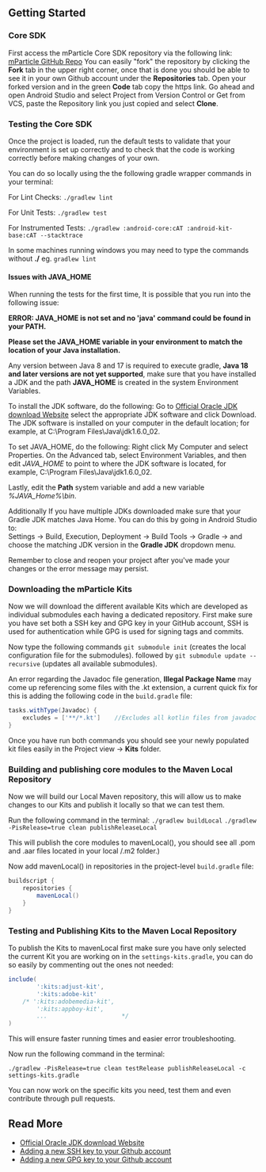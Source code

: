 ## Getting Started

### Core SDK

First access the mParticle Core SDK repository via the following
link: [mParticle GitHub Repo](https://github.com/mParticle/mparticle-android-sdk)
You can easily "fork" the repository by clicking the **Fork** tab in the upper right corner, once
that is done you should be able to see it in your own Github account under the **Repositories** tab.
Open your forked version and in the green **Code** tab copy the https link. Go ahead and open
Android Studio and select Project from Version Control or Get from VCS, paste the Repository link
you just copied and select **Clone**.

### Testing the Core SDK

Once the project is loaded, run the default tests to validate that your environment is set up
correctly and to check that the code is working correctly before making changes of your own.

You can do so locally using the the following gradle wrapper commands in your terminal:

For Lint Checks:
`./gradlew lint`

For Unit Tests:
`./gradlew test`

For Instrumented Tests:
`./gradlew :android-core:cAT :android-kit-base:cAT --stacktrace`

In some machines running windows you may need to type the commands without **./**
eg. `gradlew lint`

#### Issues with JAVA_HOME

When running the tests for the first time, It is possible that you run into the following issue:

**ERROR: JAVA_HOME is not set and no 'java' command could be found in your PATH.**

**Please set the JAVA_HOME variable in your environment to match the location of your Java
installation.**

Any version between Java 8 and 17 is required to execute gradle, **Java 18 and later versions are
not yet supported**, make sure that you have installed a JDK and the path **JAVA_HOME** is created
in the system Environment Variables.

To install the JDK software, do the following:
Go to [Official Oracle JDK download Website](https://www.oracle.com/java/technologies/downloads/)
select the appropriate JDK software and click Download. The JDK software is installed on your
computer in the default location; for example, at C:\Program Files\Java\jdk1.6.0_02.

To set JAVA_HOME, do the following:
Right click My Computer and select Properties. On the Advanced tab, select Environment Variables,
and then edit *JAVA_HOME* to point to where the JDK software is located, for example, C:\Program
Files\Java\jdk1.6.0_02.

Lastly, edit the **Path** system variable and add a new variable *%JAVA_Home%\bin*.

Additionally If you have multiple JDKs downloaded make sure that your Gradle JDK matches Java Home.
You can do this by going in Android Studio to:  
    Settings
    -> Build, Execution, Deployment
        -> Build Tools
            -> Gradle
                -> and choose the matching JDK version in the **Gradle JDK** dropdown menu.

Remember to close and reopen your project after you've made your changes or the error message may
persist.

### Downloading the mParticle Kits

Now we will download the different available Kits which are developed as individual submodules each
having a dedicated repository. First make sure you have set both a SSH key and GPG key in your
GitHub account, SSH is used for authentication while GPG is used for signing tags and commits.

Now type the following commands `git submodule init` (creates the local configuration file for the
submodules). followed by `git submodule update --recursive` (updates all available submodules).

An error regarding the Javadoc file generation, **Illegal Package Name** may come up referencing
some files with the .kt extension, a current quick fix for this is adding the following code in
the `build.gradle` file:

```groovy
tasks.withType(Javadoc) {
    excludes = ['**/*.kt']    //Excludes all kotlin files from javadoc file
}
```

Once you have run both commands you should see your newly populated kit files easily in the Project
view -> **Kits** folder.

### Building and publishing core modules to the Maven Local Repository

Now we will build our Local Maven repository, this will allow us to make changes to our Kits and
publish it locally so that we can test them.

Run the following command in the terminal:
`./gradlew buildLocal`
`./gradlew -PisRelease=true clean publishReleaseLocal`

This will publish the core modules to mavenLocal(), you should see all .pom and .aar files located
in your local /.m2 folder.)

Now add mavenLocal() in repositories in the project-level `build.gradle` file:

```groovy
buildscript {
    repositories {
        mavenLocal()
    }
}
```

### Testing and Publishing Kits to the Maven Local Repository

To publish the Kits to mavenLocal first make sure you have only selected the current Kit you are working on in the `settings-kits.gradle`, you can do so easily by commenting out the ones not needed:

```groovy
include(
        ':kits:adjust-kit',
        ':kits:adobe-kit'
    /* ':kits:adobemedia-kit',
        ':kits:appboy-kit',
        ...                     */
)
```
This will ensure faster running times and easier error troubleshooting.


Now run the following command in the terminal:

`./gradlew -PisRelease=true clean testRelease publishReleaseLocal -c settings-kits.gradle`

You can now work on the specific kits you need, test them and even contribute through pull requests.


## Read More

* [Official Oracle JDK download Website](https://www.oracle.com/java/technologies/downloads/)
* [Adding a new SSH key to your Github account](https://docs.github.com/en/authentication/connecting-to-github-with-ssh/adding-a-new-ssh-key-to-your-github-account)
* [Adding a new GPG key to your Github account](https://docs.github.com/en/authentication/managing-commit-signature-verification/adding-a-new-gpg-key-to-your-github-account)
